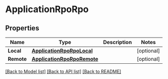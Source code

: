# ApplicationRpoRpo

## Properties

Name | Type | Description | Notes
------------ | ------------- | ------------- | -------------
**Local** | [**ApplicationRpoRpoLocal**](application_rpo_rpo_local.md) |  | [optional] 
**Remote** | [**ApplicationRpoRpoRemote**](application_rpo_rpo_remote.md) |  | [optional] 

[[Back to Model list]](../README.md#documentation-for-models) [[Back to API list]](../README.md#documentation-for-api-endpoints) [[Back to README]](../README.md)


